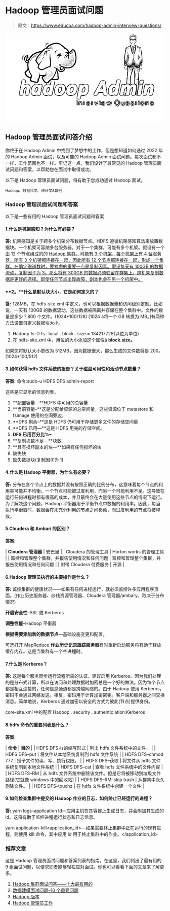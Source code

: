 # Hadoop 管理员面试问题

> 原文：<https://www.educba.com/hadoop-admin-interview-questions/>

![Hadoop Admin Interview Questions](img/4b59c5b41fe41d0f8de8d2ef56ffe65d.png)



## Hadoop 管理员面试问答介绍

你终于在 Hadoop Admin 中找到了梦想中的工作，但是想知道如何通过 2022 年的 Hadoop Admin 面试，以及可能的 Hadoop Admin 面试问题。每次面试都不一样，工作范围也不一样。牢记这一点，我们设计了最常见的 Hadoop 管理员面试问题和答案，以帮助您在面试中取得成功。

以下是 Hadoop 管理员面试问题，将有助于您成功通过 Hadoop 面试。

<small>Hadoop、数据科学、统计学&其他</small>

### Hadoop 管理员面试问题和答案

以下是一些有用的 Hadoop 管理员面试问题和答案

#### 1.什么是机架感知？为什么有必要？

**答:**
机架感知是关于跨多个机架分布数据节点。HDFS 遵循机架感知算法来放置数据块。一个机架可容纳多台服务器。对于一个集群，可能有多个机架。假设有一个由 12 个节点组成的的 [Hadoop 集群。可能有 3 个机架，每个机架上有 4 台服务器。所有 3 个机架都连接在一起，因此所有 12 个节点都连接在一起，形成一个集群。在确定磁道数时，要考虑的重要一点是复制因素。假设每天有 100GB 的数据流动，复制因子为 3。那么将有 300GB 的数据必须驻留在群集上。跨机架复制数据是更好的选择。即使任何节点出现故障，副本也会在另一个机架中。](https://www.educba.com/what-is-hadoop-cluster/)

#### **2。**什么是默认块大小，它是如何定义的？

**答:**
128MB，在 hdfs-site.xml 中定义，也可以根据数据量和访问级别定制。比如说，一天有 100GB 的数据流动，这些数据被隔离并存储在整个集群中。文件的数量是多少？800 个文件。(1024*100/128) [1024 à将一个 GB 转换为 MB。]有两种方法设置自定义数据块大小。

1.  Hadoop fs-D fs . local . block . size = 134217728(以位为单位)
2.  在 hdfs-site.xml 中，用位的大小添加这个属性à **block.size。**

如果您将默认大小更改为 512MB，因为数据很大，那么生成的文件数将是 200。(1024*100/512)

#### 3.如何获得 hdfs 文件系统的报告？关于磁盘可用性和活动节点数量？

**答案:**
命令:sudo-u HDFS DFS admin-report

这些是它显示的信息列表，

1.  **配置容量—**HDFS 中可用的总容量
2.  **当前容量–**这是分配给资源的总空间量，这些资源位于 metastore 和 fsimage 使用的空间旁边。
3.  **DFS 剩余–**这是 HDFS 仍可用于存储更多文件的存储空间量
4.  **DFS 已用—**这是 HDFS 用完的存储空间。
5.  **DFS 已用百分比%–**
6.  **复制块数不足—**块数
7.  **具有损坏副本的块—**如果有任何损坏的块
8.  缺失块
9.  缺失数据块(复制因子为 1)

#### 4.什么是 Hadoop 平衡器，为什么有必要？

**答:**
分布在各个节点上的数据并没有按照正确的比例分布，这意味着每个节点的利用率可能并不均衡。一个节点可能被过度利用，而另一个可能利用不足。这导致在运行任何进程时都有很高的成本，并且最终会在大量使用这些节点的情况下运行。为了解决这个问题，Hadoop 平衡器用于平衡节点中数据的利用率。因此，每当执行平衡器时，数据会在未充分利用的节点之间移动，而过度利用的节点将被释放。

#### 5.Cloudera 和 Ambari 的区别？

**答案:**

| **Cloudera 管理器** | 安巴里 |
| Cloudera 的管理工具 | Horton works 的管理工具 |
| 监控和管理整个集群，并报告使用情况和任何问题 | 监控和管理整个集群，并报告使用情况和任何问题 |
| 附带 Cloudera 付费服务 | 开源 |

#### 6.Hadoop 管理员执行的主要操作是什么？

**答:**
监控集群的健康状况——如果有任何进程运行，就必须监控许多应用程序页面。(作业历史服务器、纱线资源管理器、Cloudera 管理器/ambary，取决于分布情况)

**开启安全性**–SSL 或 Kerberos

**调整性能**–Hadoop 平衡器

**根据需要添加新的数据节点**—基础设施变更和配置。

可选打开 MapReduce **作业历史记录跟踪服务器**有时重新启动服务将有助于释放缓存内存。这是当集群有一个空进程时。

#### 7.什么是 Kerberos？

**答:**
这是每个服务同步运行流程所需的认证。建议启用 Kerberos。因为我们处理的是分布式计算，所以在访问和处理数据时加密总是一个好的做法。因为每个节点都是相互连接的，任何信息通道都是跨越网络的。由于 Hadoop 使用 Kerberos，密码不会通过网络发送。相反，密码用于计算加密密钥。客户端和服务器之间交换消息。简单地说，Kerberos 通过加密以安全的方式为彼此(节点)提供身份。

core-site.xml 中的配置
Hadoop . security . authentic ation:Kerberos

#### 8.hdfs 命令的重要列表是什么？

**答案:**

| **命令** | **目的** |
| HDFS DFS-ls<hdfs path="">的缩写形式</hdfs> | 列出 hdfs 文件系统中的文件。 |
| HDFS DFS–put<local file=""></local> | 将文件从本地系统复制到 hdfs 文件系统 |
| HDFS DFS–chmod 777 | 授予文件的读、写、执行权限。 |
| HDFS DFS–获取<hdfs folder=""><local filesystem=""></local></hdfs> | 将文件从 hdfs 文件系统复制到本地文件系统 |
| HDFS DFS–cat | 查看 hdfs 文件系统中的文件内容 |
| HDFS DFS–RM | 从 hdfs 文件系统中删除该文件。但是它将被移动到垃圾文件路径(它就像 windows 中的回收站) |
| HDFS DFS–RM–skip trash | 从群集中永久删除文件。 |
| HDFS DFS–touchz | 在 hdfs 文件系统中创建一个文件 |

#### 9.如何检查集群中提交的 Hadoop 作业的日志，如何终止已经运行的进程？

**答:**
yarn logs–application Id<application _ id>—应用主机在其容器上生成日志，并会附加其生成的 id。这将有助于监控进程运行状态和日志信息。

yarn application–kill<application_id>—如果需要终止集群中正在运行的现有进程，则使用 kill 命令，其中应用 id 用于终止集群中的作业。</application_id>

### 推荐文章

这是 Hadoop 管理员面试问题和答案列表的指南。在这里，我们列出了最有用的 9 组面试问题，以便求职者能够轻松应对面试。你也可以看看下面的文章来了解更多。

1.  [Hadoop 集群面试问答——十大最有用的](https://www.educba.com/hadoop-cluster-interview-questions/)
2.  [数据建模面试问题–10 个重要问题](https://www.educba.com/data-modeling-interview-questions/)
3.  [Hadoop 版本](https://www.educba.com/hadoop-versions/)
4.  [Hadoop 管理员工作](https://www.educba.com/hadoop-administrator-jobs/)





